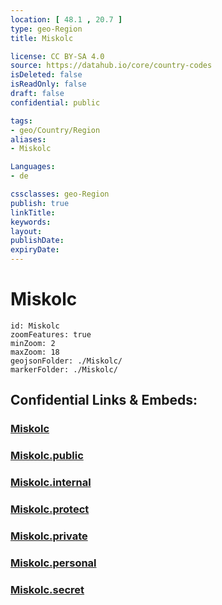 ```yaml
---
location: [ 48.1 , 20.7 ] 
type: geo-Region
title: Miskolc

license: CC BY-SA 4.0
source: https://datahub.io/core/country-codes
isDeleted: false
isReadOnly: false
draft: false
confidential: public

tags:
- geo/Country/Region
aliases:
- Miskolc

Languages:
- de

cssclasses: geo-Region
publish: true
linkTitle: 
keywords: 
layout: 
publishDate: 
expiryDate: 
---
```


# Miskolc

```leaflet
id: Miskolc
zoomFeatures: true 
minZoom: 2 
maxZoom: 18
geojsonFolder: ./Miskolc/
markerFolder: ./Miskolc/
```


## Confidential Links & Embeds: 

### [Miskolc](/_Standards/Earth/Continent/Europe/Europe~East/Hungary/Counties~Hungary/Borsod-Abaúj-Zemplén/counties~Borsod-Abaúj-Zemplén/Miskolc.md) 

### [Miskolc.public](/_public/Earth/Continent/Europe/Europe~East/Hungary/Counties~Hungary/Borsod-Abaúj-Zemplén/counties~Borsod-Abaúj-Zemplén/Miskolc.public.md) 

### [Miskolc.internal](/_internal/Earth/Continent/Europe/Europe~East/Hungary/Counties~Hungary/Borsod-Abaúj-Zemplén/counties~Borsod-Abaúj-Zemplén/Miskolc.internal.md) 

### [Miskolc.protect](/_protect/Earth/Continent/Europe/Europe~East/Hungary/Counties~Hungary/Borsod-Abaúj-Zemplén/counties~Borsod-Abaúj-Zemplén/Miskolc.protect.md) 

### [Miskolc.private](/_private/Earth/Continent/Europe/Europe~East/Hungary/Counties~Hungary/Borsod-Abaúj-Zemplén/counties~Borsod-Abaúj-Zemplén/Miskolc.private.md) 

### [Miskolc.personal](/_personal/Earth/Continent/Europe/Europe~East/Hungary/Counties~Hungary/Borsod-Abaúj-Zemplén/counties~Borsod-Abaúj-Zemplén/Miskolc.personal.md) 

### [Miskolc.secret](/_secret/Earth/Continent/Europe/Europe~East/Hungary/Counties~Hungary/Borsod-Abaúj-Zemplén/counties~Borsod-Abaúj-Zemplén/Miskolc.secret.md)

